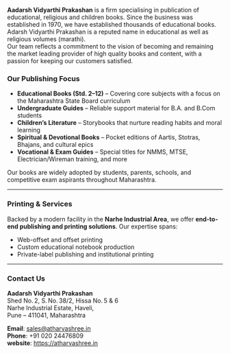 **Aadarsh Vidyarthi Prakashan** is a firm specialising in publication of educational, religious and children books. Since the business was established in 1970, we have established thousands of educational books. Adarsh Vidyarthi Prakashan is a reputed name in educational as well as religious volumes (marathi).  
Our team reflects a commitment to the vision of becoming and remaining the market leading provider of high quality books and content, with a passion for keeping our customers satisfied.

### Our Publishing Focus

* **Educational Books (Std. 2–12)** – Covering core subjects with a focus on the Maharashtra State Board curriculum
* **Undergraduate Guides** – Reliable support material for B.A. and B.Com students
* **Children’s Literature** – Storybooks that nurture reading habits and moral learning
* **Spiritual & Devotional Books** – Pocket editions of Aartis, Stotras, Bhajans, and cultural epics
* **Vocational & Exam Guides** – Special titles for NMMS, MTSE, Electrician/Wireman training, and more

Our books are widely adopted by students, parents, schools, and competitive exam aspirants throughout Maharashtra.

---

### Printing & Services

Backed by a modern facility in the **Narhe Industrial Area**, we offer **end-to-end publishing and printing solutions**. Our expertise spans:

* Web-offset and offset printing 
* Custom educational notebook production
* Private-label publishing and institutional printing

---

### Contact Us

**Aadarsh Vidyarthi Prakashan**  
Shed No. 2, S. No. 38/2, Hissa No. 5 & 6  
Narhe Industrial Estate, Haveli,  
Pune – 411041, Maharashtra

**Email**: [sales@atharvashree.in](mailto:sales@atharvashree.in)  
**Phone**: +91 020 24476809  
**website**: https://atharvashree.in
